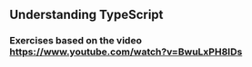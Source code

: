 ## Understanding TypeScript

### Exercises based on the video https://www.youtube.com/watch?v=BwuLxPH8IDs
